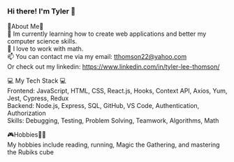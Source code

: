 ### Hi there! I'm Tyler 👾

🚀About Me🚀 <br/>
🌱 Im currently learning how to create web applications and better my computer science skills.<br/>
💞️ I love to work with math.<br/>
📫 You can contact me via my email: tthomson22@yahoo.com <br/>
    Or check out my linkedin: https://www.linkedin.com/in/tyler-lee-thomson/ <br/>

💻 My Tech Stack 💻 <br/>
Frontend: JavaScript, HTML, CSS, React.js, Hooks, Context API, Axios, Yum, Jest, Cypress, Redux <br/>
Backend: Node.js, Express, SQL, GitHub, VS Code, Authentication, Authorization <br/>
Skills: Debugging, Testing, Problem Solving, Teamwork, Algorithms, Math <br/>

🎮Hobbies🏃‍♂️ <br/>
My hobbies include reading, running, Magic the Gathering, and mastering the Rubiks cube <br/>
